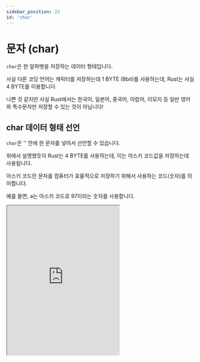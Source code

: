 ```yaml
---
sidebar_position: 22
id: 'char'
---
```


# 문자 (char)

`char`은 한 알파벳을 저장하는 데이터 형태입니다.

사실 다른 코딩 언어는 캐릭터를 저장하는데 1 BYTE (8bit)를 사용하는데, Rust는 사실 4 BYTE를 이용합니다.

나쁜 것 같지만 사실 Rust에서는 한국어, 일본어, 중국어, 아랍어, 이모지 등 일반 영어와 특수문자만 저장할 수 있는 것이 아닙니다!

## char 데이터 형태 선언

`char`은 '' 안에 한 문자를 넣어서 선언할 수 있습니다.

위에서 설명했듯이 Rust는 4 BYTE를 사용하는데, 이는 아스키 코드값을 저장하는데 사용됩니다.

아스키 코드란 문자를 컴퓨터가 효율적으로 저장하기 위해서 사용하는 코드(숫자)를 의미합니다.

예를 들면, a는 아스키 코드로 97이라는 숫자를 사용합니다.

<iframe
  title="Rust Playground"
  src="https://play.rust-lang.org/?version=stable&mode=debug&edition=2021&code=fn%20main()%20%7B%0D%0A%20%20%20%20let%20char1%3A%20char%20%3D%20%27i%27%3B%20%2F%2F%EC%BA%90%EB%A6%AD%ED%84%B0%0D%0A%20%20%20%20%0D%0A%20%20%20%20println!(%22%7Bchar1%7D%22)%3B%0D%0A%20%20%20%20%0D%0A%20%20%20%20let%20char2%3A%20i32%20%3D%20%27a%27%20as%20i32%3B%20%2F%2Fa%EC%9D%98%20%EC%95%84%EC%8A%A4%ED%82%A4%20%EC%BD%94%EB%93%9C%0D%0A%20%20%20%20%0D%0A%20%20%20%20println!(%22%7Bchar2%7D%22)%3B%0D%0A%7D"
  height="400"
/>

## char 값에 대한 정보 얻기

| 문자 메서드       | 설명                                          |
| ----------------- | --------------------------------------------- |
| is_alphabetic()   | 알파벳인지 아닌지 여부를 반환합니다.          |
| is_numeric()      | 숫자인지 아닌지 여부를 반환합니다.            |
| is_alphanumeric() | 알파벳이나 숫자인지 아닌지 여부를 반환합니다. |
| is_control()      | 컨트롤 문자인지 아닌지 여부를 반환합니다.     |
| is_digit()        | 숫자인지 아닌지 여부를 반환합니다.            |
| is_lowercase()    | 소문자인지 아닌지 여부를 반환합니다.          |
| is_uppercase()    | 대문자인지 아닌지 여부를 반환합니다.          |
| is_whitespace()   | 공백 문자인지 아닌지 여부를 반환합니다.       |
| is_ascii()        | ASCII 문자인지 아닌지 여부를 반환합니다.      |

<iframe
  title="Rust Playground"
  src="https://play.rust-lang.org/?version=stable&mode=debug&edition=2021&code=fn%20main()%20%7B%0D%0A%20%20%20%20let%20val1%3A%20char%20%3D%20%27a%27%3B%0D%0A%20%20%20%20%0D%0A%20%20%20%20println!(%22%7B%7D%22%2C%20val1.is_alphabetic())%3B%0D%0A%20%20%20%20println!(%22%7B%7D%22%2C%20val1.is_lowercase())%3B%0D%0A%20%20%20%20println!(%22%7B%7D%22%2C%20val1.is_uppercase())%3B%0D%0A%20%20%20%20println!(%22%7B%7D%22%2C%20val1.is_whitespace())%3B%0D%0A%20%20%20%20println!(%22%7B%7D%22%2C%20val1.is_alphanumeric())%3B%0D%0A%20%20%20%20println!(%22%7B%7D%22%2C%20val1.is_numeric())%3B%0D%0A%20%20%20%20println!(%22%7B%7D%22%2C%20val1.is_ascii())%3B%0D%0A%7D"
  height="400"
/>

## char 대소문자

`to_uppercase()` 메서드는 char 값을 대문자로 변형합니다.

`to_lowercase()` 메서드는 char 값을 소문자로 변형합니다.

<iframe
  title="Rust Playground"
  src="https://play.rust-lang.org/?version=stable&mode=debug&edition=2021&code=fn%20main()%20%7B%0D%0A%20%20%20%20let%20val1%3A%20char%20%3D%20%27a%27%3B%0D%0A%20%20%20%20%0D%0A%20%20%20%20println!(%22%7B%7D%22%2C%20val1.to_uppercase())%3B%0D%0A%20%20%20%20println!(%22%7B%7D%22%2C%20val1.to_lowercase())%3B%0D%0A%7D"
  height="400"
/>
